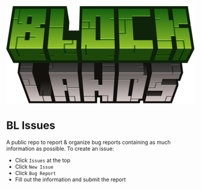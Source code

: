
<img src="BL.png" alt="Logo" width="500"/>

# BL Issues
A public repo to report & organize bug reports containing as much information as possible.
To create an issue:
- Click `Issues` at the top
- Click `New Issue`
- Click `Bug Report`
- Fill out the information and submit the report
